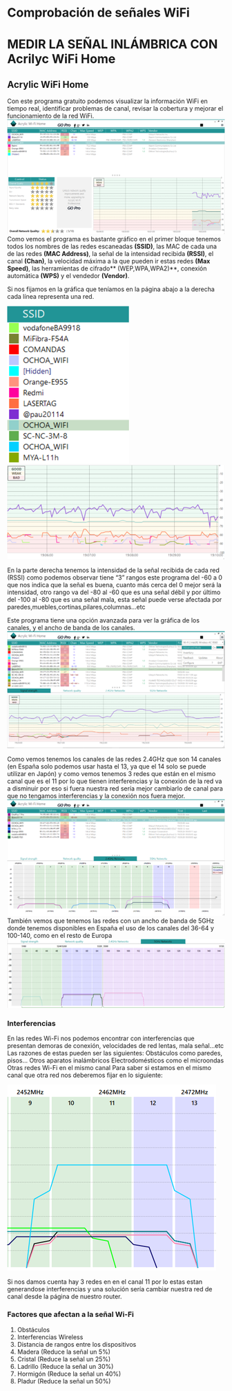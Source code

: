 # Comprobación de señales WiFi
# MEDIR LA SEÑAL INLÁMBRICA CON Acrilyc WiFi Home

## Acrylic WiFi Home

Con este programa gratuito podemos visualizar la información WiFi en tiempo real, identificar problemas de canal, revisar la cobertura y mejorar el funcionamiento de la red WiFi.
![IMAGEN ACRILYC WIFI HOME](./docs/Captura.PNG)
Como vemos el programa es bastante gráfico en el primer bloque tenemos todos los nombres de las redes escaneadas **(SSID)**, las MAC de cada una de las redes **(MAC Address)**, la señal de la intensidad recibida **(RSSI)**, el canal **(Chan)**, la velocidad máxima a la que pueden ir estas redes **(Max Speed)**, las herramientas de cifrado** (WEP,WPA,WPA2)**, conexión automática **(WPS)** y el vendedor **(Vendor)**.


Si nos fijamos en la gráfica que teníamos en la página abajo a la derecha cada línea representa una red.


![IMAGEN ACRILYC WIFI HOME](./docs/1.PNG)
![IMAGEN ACRILYC WIFI HOME](./docs/2.PNG)


En la parte derecha tenemos la intensidad de la señal recibida de cada red (RSSI) como podemos observar tiene “3” rangos este programa del -60 a 0 que nos indica que la señal es buena, cuanto más cerca del 0 mejor será la intensidad, otro rango va del -80 al -60 que es una señal débil y por último del -100 al -80 que es una señal mala, esta señal puede verse afectada por paredes,muebles,cortinas,pilares,columnas...etc

Este programa tiene una opción avanzada para ver la gráfica de los canales, y el ancho de banda de los canales.
![IMAGEN ACRILYC WIFI HOME](./docs/avanzado.PNG)

Como vemos tenemos los canales de las redes 2.4GHz que son 14 canales (en España solo podemos usar hasta el 13, ya que el 14 solo se puede utilizar en Japón) y como vemos tenemos 3 redes que están en el mismo canal que es el 11 por lo que tienen interferencias y la conexión de la red va a disminuir por eso si fuera nuestra red sería mejor cambiarlo de canal para que no tengamos interferencias y la conexión nos fuera mejor.
![IMAGEN ACRILYC WIFI HOME](./docs/interferencias.PNG)
También vemos que tenemos las redes con un ancho de banda de 5GHz donde tenemos disponibles en España el uso de los canales del 36-64 y 100-140, como en el resto de Europa
![IMAGEN ACRILYC WIFI HOME](./docs/4.PNG)
### Interferencias
En las redes Wi-Fi nos podemos encontrar con interferencias que presentan demoras de conexión, velocidades de red lentas, mala señal...etc
Las razones de estas pueden ser las siguientes:
 Obstáculos como paredes, pisos...
 Otros aparatos inalámbricos
 Electrodomésticos como el microondas
 Otras redes Wi-Fi en el mismo canal
 Para saber si estamos en el mismo canal que otra red nos deberemos fijar en lo siguiente:


![IMAGEN ACRILYC WIFI HOME](./docs/atope.PNG)
 
Si nos damos cuenta hay 3 redes en en el canal 11 por lo estas estan generandose interferencias y una solución sería cambiar nuestra red de canal desde la página de nuestro router.

### Factores que afectan a la señal Wi-Fi
 1. Obstáculos
 2. Interferencias Wireless
 3. Distancia de rangos entre los dispositivos
 4. Madera (Reduce la señal un 5%)
 5. Cristal (Reduce la señal un 25%)
 6. Ladrillo (Reduce la señal un 30%)
 7. Hormigón (Reduce la señal un 40%)
 8. Pladur (Reduce la señal un 50%)
 
